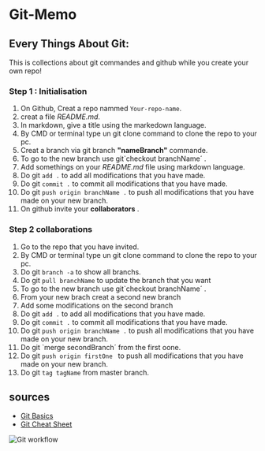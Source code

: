 # Git-Memo

## Every Things About Git:

This is collections about git commandes and github while you create your own repo!

### Step 1 : Initialisation
1. On Github, Creat a repo nammed `Your-repo-name`.
1. creat a file *README.md*.
1. In markdown, give a title using the markedown language.
1. By CMD or terminal type un git clone command to clone the repo to your pc.
1. Creat a branch via git branch __"nameBranch"__ commande.
1. To go to the new branch use git`checkout branchName´ .
1. Add somethings on your *README.md* file using markdown language.
1. Do git `add .` to add all modifications that you have made.
1. Do git `commit .` to commit all modifications that you have made.
1. Do git `push origin branchName .` to push all modifications that you have made on your new branch.
1. On github invite your __collaborators__ .

### Step 2 collaborations
1. Go to the repo that you have invited.
1. By CMD or terminal type un git clone command to clone the repo to your pc.
1. Do git `branch -a` to show all branchs.
1. Do git `pull branchName` to update the branch that you want 
1. To go to the new branch use git`checkout branchName´ .
1. From your new brach creat a second new branch
1. Add some modifications on the second branch
1. Do git `add .` to add all modifications that you have made.
1. Do git `commit .` to commit all modifications that you have made.
1. Do git `push origin branchName .` to push all modifications that you have made on your new branch.
1. Do git `merge secondBranch´ from the first oone.
1. Do git `push origin firstOne ` to push all modifications that you have made on your new branch.
1. Do git `tag tagName` from master branch.

## sources

- [Git Basics](https://rogerdudler.github.io/git-guide/index.fr.html)
- [Git Cheat Sheet](https://rogerdudler.github.io/git-guide/files/git_cheat_sheet.pdf)

![Git workflow](http://blog.launchdarkly.com/wp-content/uploads/2016/07/Slide2.jpg)


